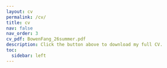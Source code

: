 ```yaml
---
layout: cv
permalink: /cv/
title: cv
nav: false
nav_order: 3
cv_pdf: BowenFang_26summer.pdf
description: Click the button above to download my full CV.
toc:
  sidebar: left
---
```

